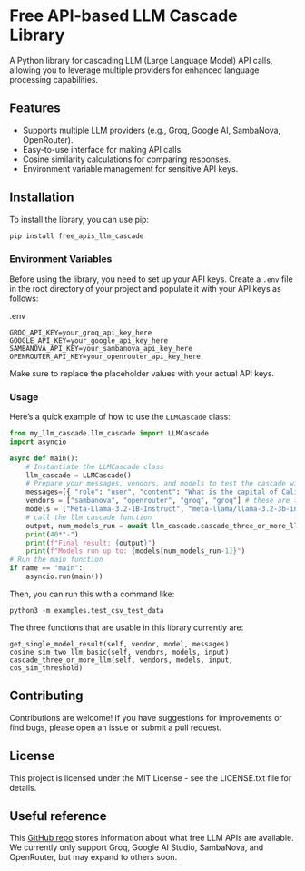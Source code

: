 # Free API-based LLM Cascade Library

A Python library for cascading LLM (Large Language Model) API calls, allowing you to leverage multiple providers for enhanced language processing capabilities.

## Features

- Supports multiple LLM providers (e.g., Groq, Google AI, SambaNova, OpenRouter).
- Easy-to-use interface for making API calls.
- Cosine similarity calculations for comparing responses.
- Environment variable management for sensitive API keys.

## Installation

To install the library, you can use pip:

```python
pip install free_apis_llm_cascade
```

### Environment Variables

Before using the library, you need to set up your API keys. Create a `.env` file in the root directory of your project and populate it with your API keys as follows:

.env
```
GROQ_API_KEY=your_groq_api_key_here
GOOGLE_API_KEY=your_google_api_key_here
SAMBANOVA_API_KEY=your_sambanova_api_key_here
OPENROUTER_API_KEY=your_openrouter_api_key_here
```

Make sure to replace the placeholder values with your actual API keys.

### Usage

Here’s a quick example of how to use the `LLMCascade` class:

```python
from my_llm_cascade.llm_cascade import LLMCascade
import asyncio

async def main():
    # Instantiate the LLMCascade class
    llm_cascade = LLMCascade()
    # Prepare your messages, vendors, and models to test the cascade with as well as the cosine similarity threshold
    messages=[{ "role": "user", "content": "What is the capital of California?" }]
    vendors = ["sambanova", "openrouter", "groq", "groq"] # these are the vendors for the models below
    models = ["Meta-Llama-3.2-1B-Instruct", "meta-llama/llama-3.2-3b-instruct:free", "llama3-8b-8192", "llama-3.3-70b-versatile"] # these are the actual models that will be run
    # call the llm cascade function
    output, num_models_run = await llm_cascade.cascade_three_or_more_llm(vendors, models, messages, 0.7) # cosine threshold = 0.7 here
    print(40*"-")
    print(f"Final result: {output}")
    print(f"Models run up to: {models[num_models_run-1]}")
# Run the main function
if name == "main":
    asyncio.run(main())
``` 

Then, you can run this with a command like:
```
python3 -m examples.test_csv_test_data
```

The three functions that are usable in this library currently are:
```
get_single_model_result(self, vendor, model, messages)
cosine_sim_two_llm_basic(self, vendors, models, input)
cascade_three_or_more_llm(self, vendors, models, input, cos_sim_threshold)
```


## Contributing

Contributions are welcome! If you have suggestions for improvements or find bugs, please open an issue or submit a pull request.

## License

This project is licensed under the MIT License - see the LICENSE.txt file for details.

## Useful reference

This [GitHub repo](https://github.com/cheahjs/free-llm-api-resources/tree/main) stores information about what free LLM APIs are available. We currently only support Groq, Google AI Studio, SambaNova, and OpenRouter, but may expand to others soon.

